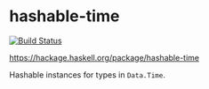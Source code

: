 # hashable-time

[![Build Status](https://secure.travis-ci.org/w3rs/hashable-time.svg?branch=master)](http://travis-ci.org/w3rs/hashable-time)

https://hackage.haskell.org/package/hashable-time

Hashable instances for types in `Data.Time`.
